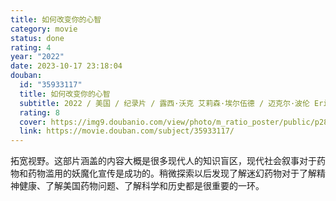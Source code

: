```yaml
---
title: 如何改变你的心智
category: movie
status: done
rating: 4
year: "2022"
date: 2023-10-17 23:18:04
douban:
  id: "35933117"
  title: 如何改变你的心智
  subtitle: 2022 / 美国 / 纪录片 / 露西·沃克 艾莉森·埃尔伍德 / 迈克尔·波伦 Erika Gagnon
  rating: 8
  cover: https://img9.doubanio.com/view/photo/m_ratio_poster/public/p2898504585.jpg
  link: https://movie.douban.com/subject/35933117/
---
```


拓宽视野。这部片涵盖的内容大概是很多现代人的知识盲区，现代社会叙事对于药物和药物滥用的妖魔化宣传是成功的。稍微探索以后发现了解迷幻药物对于了解精神健康、了解美国药物问题、了解科学和历史都是很重要的一环。